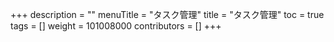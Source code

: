 +++
description = ""
menuTitle = "タスク管理"
title = "タスク管理"
toc = true
tags = []
weight = 101008000
contributors = []
+++
